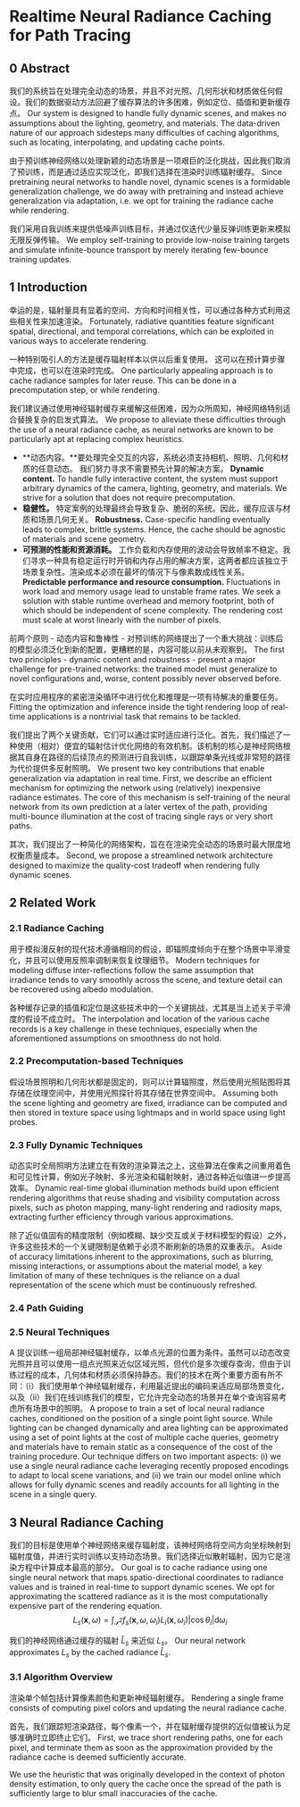 # Realtime Neural Radiance Caching for Path Tracing

## 0 Abstract

我们的系统旨在处理完全动态的场景，并且不对光照、几何形状和材质做任何假设。我们的数据驱动方法回避了缓存算法的许多困难，例如定位、插值和更新缓存点。
Our system is designed to handle fully dynamic scenes, and makes no assumptions about the lighting, geometry, and materials. The data-driven nature of our approach sidesteps many difficulties of caching algorithms, such as locating, interpolating, and updating cache points.

由于预训练神经网络以处理新颖的动态场景是一项艰巨的泛化挑战，因此我们取消了预训练，而是通过适应实现泛化，即我们选择在渲染时训练辐射缓存。
Since pretraining neural networks to handle novel, dynamic scenes is a formidable generalization challenge, we do away with pretraining and instead achieve generalization via adaptation, i.e. we opt for training the radiance cache while rendering.

我们采用自我训练来提供低噪声训练目标，并通过仅迭代少量反弹训练更新来模拟无限反弹传输。
We employ self-training to provide low-noise training targets and simulate infinite-bounce transport by merely iterating few-bounce training updates.

## 1 Introduction

幸运的是，辐射量具有显着的空间、方向和时间相关性，可以通过各种方式利用这些相关性来加速渲染。
Fortunately, radiative quantities feature significant spatial, directional, and temporal correlations, which can be exploited in various ways to accelerate rendering.

一种特别吸引人的方法是缓存辐射样本以供以后重复使用。 这可以在预计算步骤中完成，也可以在渲染时完成。
One particularly appealing approach is to cache radiance samples for later reuse. This can be done in a precomputation step, or while rendering.

我们建议通过使用神经辐射缓存来缓解这些困难，因为众所周知，神经网络特别适合替换复杂的启发式算法。
We propose to alleviate these difficulties through the use of a neural radiance cache, as neural networks are known to be particularly apt at replacing complex heuristics.

- **动态内容。**要处理完全交互的内容，系统必须支持相机、照明、几何和材质的任意动态。 我们努力寻求不需要预先计算的解决方案。
**Dynamic content.** To handle fully interactive content, the system must support arbitrary dynamics of the camera, lighting, geometry, and materials. We strive for a solution that does not require precomputation.
- **稳健性。** 特定案例的处理最终会导致复杂、脆弱的系统。因此，缓存应该与材质和场景几何无关。
**Robustness.** Case-specific handling eventually leads to complex, brittle systems. Hence, the cache should be agnostic of materials and scene geometry.
- **可预测的性能和资源消耗。** 工作负载和内存使用的波动会导致帧率不稳定。我们寻求一种具有稳定运行时开销和内存占用的解决方案，这两者都应该独立于场景复杂性。渲染成本必须在最坏的情况下与像素数成线性关系。
**Predictable performance and resource consumption.** Fluctuations in work load and memory usage lead to unstable frame rates. We seek a solution with stable runtime overhead and memory footprint, both of which should be independent of scene complexity. The rendering cost must scale at worst linearly with the number of pixels.

前两个原则 - 动态内容和鲁棒性 - 对预训练的网络提出了一个重大挑战：训练后的模型必须泛化到新的配置，更糟糕的是，内容可能以前从未观察到。
The first two principles - dynamic content and robustness - present a major challenge for pre-trained networks: the trained model must generalize to novel configurations and, worse, content possibly never observed before.

在实时应用程序的紧密渲染循环中进行优化和推理是一项有待解决的重要任务。
Fitting the optimization and inference inside the tight rendering loop of real-time applications is a nontrivial task that remains to be tackled.

我们提出了两个关键贡献，它们可以通过实时适应进行泛化。首先，我们描述了一种使用（相对）便宜的辐射估计优化网络的有效机制。该机制的核心是神经网络根据其自身在路径的后续顶点的预测进行自我训练，以跟踪单条光线或非常短的路径为代价提供多反射照明。
We present two key contributions that enable generalization via adaptation in real time. First, we describe an efficient mechanism for optimizing the network using (relatively) inexpensive radiance estimates. The core of this mechanism is self-training of the neural network from its own prediction at a later vertex of the path, providing multi-bounce illumination at the cost of tracing single rays or very short paths.

其次，我们提出了一种简化的网络架构，旨在在渲染完全动态的场景时最大限度地权衡质量成本。
Second, we propose a streamlined network architecture designed to maximize the quality-cost tradeoff when rendering fully dynamic scenes.

## 2 Related Work

### 2.1 Radiance Caching

用于模拟漫反射的现代技术遵循相同的假设，即辐照度倾向于在整个场景中平滑变化，并且可以使用反照率调制来恢复纹理细节。
Modern techniques for modeling diffuse inter-reflections follow the same assumption that irradiance tends to vary smoothly across the scene, and texture detail can be recovered using albedo modulation. 

各种缓存记录的插值和定位是这些技术中的一个关键挑战，尤其是当上述关于平滑度的假设不成立时。
The interpolation and location of the various cache records is a key challenge in these techniques, especially when the aforementioned assumptions on smoothness do not hold.

### 2.2 Precomputation-based Techniques

假设场景照明和几何形状都是固定的，则可以计算辐照度，然后使用光照贴图将其存储在纹理空间中，并使用光照探针将其存储在世界空间中。
Assuming both the scene lighting and geometry are fixed, irradiance can be computed and then stored in texture space using lightmaps and in world space using light probes.

### 2.3 Fully Dynamic Techniques

动态实时全局照明方法建立在有效的渲染算法之上，这些算法在像素之间重用着色和可见性计算，例如光子映射、多光渲染和辐射映射，通过各种近似值进一步提高效率。
Dynamic real-time global illumination methods build upon efficient rendering algorithms that reuse shading and visibility computation across pixels, such as photon mapping, many-light rendering and radiosity maps, extracting further efficiency through various approximations.

除了近似值固有的精度限制（例如模糊、缺少交互或关于材料模型的假设）之外，许多这些技术的一个关键限制是依赖于必须不断刷新的场景的双重表示。
Aside of accuracy limitations inherent to the approximations, such as blurring, missing interactions, or assumptions about the material model, a key limitation of many of these techniques is the reliance on a dual representation of the scene which must be continuously refreshed.

### 2.4 Path Guiding

### 2.5 Neural Techniques

A 提议训练一组局部神经辐射缓存，以单点光源的位置为条件。虽然可以动态改变光照并且可以使用一组点光照来近似区域光照，但代价是多次缓存查询，但由于训练过程的成本，几何体和材质必须保持静态。我们的技术在两个重要方面有所不同：（i）我们使用单个神经辐射缓存，利用最近提出的编码来适应局部场景变化，以及（ii）我们在线训练我们的模型，它允许完全动态的场景并在单个查询容易考虑所有场景中的照明。
A propose to train a set of local neural radiance caches, conditioned on the position of a single point light source. While lighting can be changed dynamically and area lighting can be approximated using a set of point lights at the cost of multiple cache queries, geometry and materials have to remain static as a consequence of the cost of the training procedure. Our technique differs on two important aspects: (i) we use a single neural radiance cache leveraging recently proposed encodings to adapt to local scene variations, and (ii) we train our model online which allows for fully dynamic scenes and readily accounts for all lighting in the scene in a single query.

## 3 Neural Radiance Caching

我们的目标是使用单个神经网络来缓存辐射度，该神经网络将空间方向坐标映射到辐射度值，并进行实时训练以支持动态场景。我们选择近似散射辐射，因为它是渲染方程中计算成本最高的部分。
Our goal is to cache radiance using one single neural network that maps spatio-directional coordinates to radiance values and is trained in real-time to support dynamic scenes. We opt for approximating the scattered radiance as it is the most computationally expensive part of the rendering equation.
$$
L_s(\mathbf{x},\omega)=\int_{\mathcal{S}^2}f_s(\mathbf{x},\omega,\omega_i)L_i(\mathbf{x},\omega_i)|\cos\theta_i|\mathrm{d}\omega_i
$$

我们的神经网络通过缓存的辐射 $\hat{L}_s$ 来近似 $L_s$。
Our neural network approximates $L_s$ by the cached radiance $\hat{L}_s$.

### 3.1 Algorithm Overview

渲染单个帧包括计算像素颜色和更新神经辐射缓存。
Rendering a single frame consists of computing pixel colors and updating the neural radiance cache.

首先，我们跟踪短渲染路径，每个像素一个，并在辐射缓存提供的近似值被认为足够准确时立即终止它们。
First, we trace short rendering paths, one for each pixel, and terminate them as soon as the approximation provided by the radiance cache is deemed sufficiently accurate.

We use the heuristic that was originally developed in the context of photon density estimation, to only query the cache once the spread of the path is sufficiently large to blur small inaccuracies of the cache.

